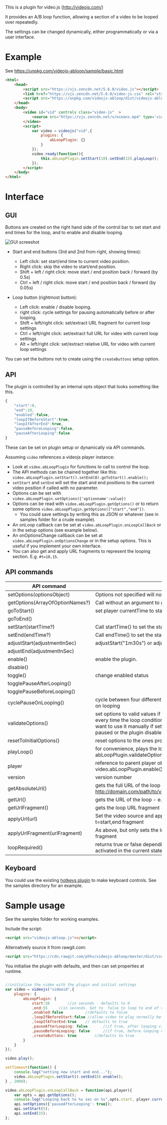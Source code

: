 This is a plugin for video.js (http://videojs.com/)

It provides an A/B loop function, allowing a section of a video to be looped over repeatedly.

The settings can be changed dynamically, either programmatically or via a user interface.

Example
=======

See https://unpkg.com/videojs-abloop/sample/basic.html

```html
<html>
	<head>
		<script src="https://vjs.zencdn.net/5.6.0/video.js"></script>
		<link href="https://vjs.zencdn.net/5.6.0/video-js.css" rel="stylesheet" /> 
		<script src="https://unpkg.com/videojs-abloop/dist/videojs-abloop.min.js"></script>		
	</head>
	<body>
		<video id="vid" controls class="video-js"  >
			<source src="https://vjs.zencdn.net/v/oceans.mp4" type='video/mp4'>
		</video>	
		<script>	
			var video = videojs("vid",{
				plugins: {
					abLoopPlugin: {}
				}
			});
			video.ready(function(){
				this.abLoopPlugin.setStart(10).setEnd(15).playLoop();
			});
		</script>
	</body>
</html>
```

Interface
=========

GUI
---

Buttons are created on the right hand side of the control bar to set start and end times for the loop, and to enable and disable looping.

![GUI screeshot](/images/interfaceScreenshot.png "GUI screeshot")

* Start and end buttons (3rd and 2nd from right, showing times):
    * Left click: set start/end time to current video position. 
    * Right click: skip the video to start/end position. 
    * Shift + left / right click: move start / end position back / forward (by 0.5s)
    * Ctrl  + left / right click: move start / end position back / forward (by 0.05s)

* Loop button (rightmost button):
    * Left click: enable / disable looping. 
    * right click: cycle settings for pausing automatically before or after looping.  
    * Shift + left/right click: set/extract URL fragment for current loop settings
    * Ctrl + left/right click: set/extract full URL for video with current loop settings
    * Alt + left/right click: set/extract relative URL for video with current loop settings

You can set the buttons not to create using the ```createButtons``` setup option.

API
---

The plugin is controlled by an internal opts object that looks something like this.

```javascript
{
	"start":0,
	"end":10,
	"enabled":false,
	"loopIfBeforeStart":true,
	"loopIfAfterEnd":true,
	"pauseBeforeLooping":false,
	"pauseAfterLooping":false
}
```

These can be set on plugin setup or dynamically via API commands.

Assuming ```video``` references a videojs player instance:
* Look at ```video.abLoopPlugin``` for functions to call to control the loop.
* The API methods can be chained together like this: ```video.abLoopPlugin.setStart().setEnd(8).goToStart().enable();```
* ```setStart``` and ```setEnd``` will set the start and end positions to the current video position if called with no parameter.
* Options can be set  with ```video.abLoopPlugin.setOptions({'optionname':value})``` 
* Options can be read with ```video.abLoopPlugin.getOptions()``` or to return some options ```video.abLoopPlugin.getOptions(["start","end"])```.
  * You could save settings by writing this as JSON or whatever (see in samples folder for a crude example).
* An onLoop callback can be set at ```video.abLoopPlugin.onLoopCallBack``` or in the setup options (see example below).
* An onOptionsChange callback can be set at ```video.abLoopPlugin.onOptionsChange``` or in the setup options. This is useful if you implement your own interface.
* You can also get and apply URL fragments to represent the looping section. E.g. ```#t=10,15```. 

API commands
------------

| API command |  notes | example |
|-------------|---------|-------|
|setOptions(optionsObject)     | Options not specified will not be set  | setOptions({"start":40,"end":45"}) |
|getOptions(ArrayOfOptionNames?)| Call without an argument to get them all.| getOptions(["start","end"])|
|goToStart()                   | set player currentTime to start time |
|goToEnd()                     ||
|setStart(startTime?)	       | Call startTime() to set the startTime to the player's currentTime | startTime() startTime(30) startTime("0:34:23") |  
|setEnd(endTime?)|   Call endTime() to set the startTime to the player's currentTime
|adjustStart(adjustmentInSec) | adjustStart("1m30s") or adjustStart("1:20:30") also work | adjustStart(-5)
|adjustEnd(adjustmentInSec)| 
|enable()|  enable the plugin.
|disable()| 
|toggle()| change enabled status
|togglePauseAfterLooping()| ||
|togglePauseBeforeLooping()| ||
|cyclePauseOnLooping()| cycle between four different compinations of settings for pausing on looping
|validateOptions()| set options to valid values if they are not already. This is called every time the loop condition is checked anyway, but you might want to use it manually if setting options while the player is paused or the plugin disabled
|resetToInitialOptions() | reset options to the ones provided on setup
|playLoop()|  for convenience, plays the loop from its start. Equivalent to abLoopPlugin.validateOptions().goToStart().enable().player.play()
|player| reference to parent player object. e.g. video.abLoopPlugin.enable().player.play()
|version| version number
|getAbsoluteUrl()| gets the full URL of the loop - e.g. http://domain.com/path/to/video.mp4#t=12,13
|getUrl()| gets the URL of the loop - e.g. path/to/video.mp4#t=12,13
|getUrlFragment() | gets the loop URL fragment - e.g. #t=12,13
|applyUrl(url)  | Set the video source and apply loop start and end as per the t=start,end fragment | applyUrl('http://path/to/video.mp4#t=12,13')|
|applyUrlFragment(urlFragment)  | As above, but only sets the loop start and end from the URL hash fragment | applyUrlFragment('#t=12,13')  applyUrlFragment('http://path/ignored.mp4#t=12,13')
|loopRequired()|  returns true or false depending on whether the loop would be activated in the current state. |

Keyboard
--------

You could use the existing [hotkeys plugin](https://github.com/ctd1500/videojs-hotkeys) to make keyboard controls. See the samples directory for an example.

Sample usage
============

See the samples folder for working examples. 

Include the script:

```html
<script src="videojs-abloop.js"></script>
```
Alternatively source it from rawgit.com:
```html
<script src="https://cdn.rawgit.com/phhu/videojs-abloop/master/dist/videojs-abloop.min.js">
```

You initialise the plugin with defaults, and then can set properties at runtime.

```javascript

//initialise the video with the plugin and initial settings
var video = videojs("videoid",{
	plugins: {
		abLoopPlugin: {
			start:50    	//in seconds - defaults to 0
			,end:55    	//in seconds. Set to  false to loop to end of video. Defaults to false
			,enabled:false			//defaults to false
			,loopIfBeforeStart:false //allow video to play normally before the loop section? defaults to true
			,loopIfAfterEnd:true	// defaults to true
			,pauseAfterLooping: false     	//if true, after looping video will pause. Defaults to false
			,pauseBeforeLooping: false     	//if true, before looping video will pause. Defaults to false
			,createButtons: true		//defaults to true
		}
	}
});

video.play();

setTimeout(function() { 
	console.log("setting new start and end...");
	video.abLoopPlugin.setStart().setEnd(8).enable();
} , 2000);

video.abLoopPlugin.onLoopCallBack = function(api,player){
	var opts = api.getOptions();
	console.log("Looping back to %s sec on %s",opts.start, player.currentSrc() );
	api.setOptions({'pauseAfterLooping': true}); 
	api.setStart(5);
	api.setEnd(15);
};
```
